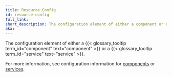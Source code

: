 ```yaml
---
title: Resource Config
id: resource-config
full_link:
short_description: The configuration element of either a component or a service.
aka:
---
```


The configuration element of either a {{< glossary_tooltip term_id="component" text="component" >}} or a {{< glossary_tooltip term_id="service" text="service" >}}.

For more information, see configuration information for [components](../../manage/configuration/#components) or [services](../../manage/configuration/#services).
